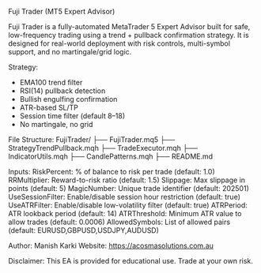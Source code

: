 Fuji Trader (MT5 Expert Advisor)

Fuji Trader is a fully-automated MetaTrader 5 Expert Advisor built for safe, low-frequency trading using a trend + pullback confirmation strategy. It is designed for real-world deployment with risk controls, multi-symbol support, and no martingale/grid logic.

Strategy:
- EMA100 trend filter
- RSI(14) pullback detection
- Bullish engulfing confirmation
- ATR-based SL/TP
- Session time filter (default 8–18)
- No martingale, no grid

File Structure:
FujiTrader/
├── FujiTrader.mq5
├── StrategyTrendPullback.mqh
├── TradeExecutor.mqh
├── IndicatorUtils.mqh
├── CandlePatterns.mqh
├── README.md

Inputs:
RiskPercent:         % of balance to risk per trade (default: 1.0)
RRMultiplier:        Reward-to-risk ratio (default: 1.5)
Slippage:            Max slippage in points (default: 5)
MagicNumber:         Unique trade identifier (default: 202501)
UseSessionFilter:    Enable/disable session hour restriction (default: true)
UseATRFilter:        Enable/disable low-volatility filter (default: true)
ATRPeriod:           ATR lookback period (default: 14)
ATRThreshold:        Minimum ATR value to allow trades (default: 0.0006)
AllowedSymbols:      List of allowed pairs (default: EURUSD,GBPUSD,USDJPY,AUDUSD)

Author: Manish Karki
Website: https://acosmasolutions.com.au

Disclaimer: This EA is provided for educational use. Trade at your own risk.
